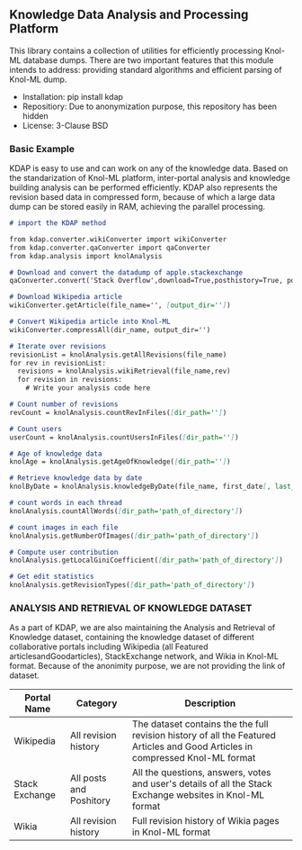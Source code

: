 ## Knowledge Data Analysis and Processing Platform

This library contains a collection of utilities for efficiently processing Knol-ML database dumps. There are two important features that this module intends to address: providing standard algorithms and efficient parsing of Knol-ML dump.


* Installation: pip install kdap
* Repositiory: Due to anonymization purpose, this repository has been hidden
* License: 3-Clause BSD

### Basic Example

KDAP is easy to use and can work on any of the knowledge data. Based on the standarization of Knol-ML platform, inter-portal analysis and knowledge building analysis can be performed efficiently. KDAP also represents the revision based data in compressed form, because of which a large data dump can be stored easily in RAM, achieving the parallel processing.

```markdown
# import the KDAP method

from kdap.converter.wikiConverter import wikiConverter
from kdap.converter.qaConverter import qaConverter
from kdap.analysis import knolAnalysis

# Download and convert the datadump of apple.stackexchange
qaConverter.convert('Stack Overflow',download=True,posthistory=True, post=True)

# Download Wikipedia article
wikiConverter.getArticle(file_name='', [output_dir=''])

# Convert Wikipedia article into Knol-ML
wikiConverter.compressAll(dir_name, output_dir='')

# Iterate over revisions
revisionList = knolAnalysis.getAllRevisions(file_name)
for rev in revisionList:
  revisions = knolAnalysis.wikiRetrieval(file_name,rev)
  for revision in revisions:
    # Write your analysis code here

# Count number of revisions
revCount = knolAnalysis.countRevInFiles([dir_path=''])

# Count users
userCount = knolAnalysis.countUsersInFiles([dir_path=''])

# Age of knowledge data
knolAge = knolAnalysis.getAgeOfKnowledge([dir_path=''])

# Retrieve knowledge data by date
knolByDate = knolAnalysis.knowledgeByDate(file_name, first_date[, last_date])

# count words in each thread
knolAnalysis.countAllWords([dir_path='path_of_directory'])

# count images in each file
knolAnalysis.getNumberOfImages([dir_path='path_of_directory'])

# Compute user contribution
knolAnalysis.getLocalGiniCoefficient([dir_path='path_of_directory'])

# Get edit statistics
knolAnalysis.getRevisionTypes([dir_path='path_of_directory'])

```

### ANALYSIS AND RETRIEVAL OF KNOWLEDGE DATASET 
As a part of KDAP, we are also maintaining the Analysis and Retrieval of Knowledge dataset, containing the knowledge dataset of  different collaborative portals including Wikipedia (all Featured articlesandGoodarticles), StackExchange network, and Wikia in Knol-ML format. Because of the anonimity purpose, we are not providing the link of dataset.

| Portal Name | Category | Description |
|-------|--------|---------|
| Wikipedia | All revision history | The dataset contains the the full revision history of all the Featured Articles and Good Articles in compressed Knol-ML format |
| Stack Exchange | All posts and Poshitory | All the questions, answers, votes and user's details of all the Stack Exchange websites in Knol-ML format |
| Wikia | All revision history | Full revision history of Wikia pages in Knol-ML format |
